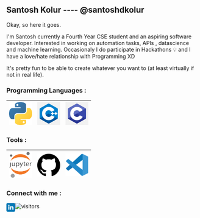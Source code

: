 ## Santosh Kolur ---- @santoshdkolur

Okay, so here it goes.

 I'm Santosh currently a Fourth Year CSE student  and an aspiring software developer. Interested in working on automation tasks, APIs , datascience and machine learning. Occasionaly I do participate in Hackathons :bulb: and I have a love/hate relationship with Programming XD 
 
 It's pretty fun to be able to create whatever you want to (at least virtually if not in real life).

### Programming Languages  :
 <img src="https://raw.githubusercontent.com/santoshdkolur/santoshdkolur/master/img/python.png" width=60> |<img src="https://raw.githubusercontent.com/santoshdkolur/santoshdkolur/master/img/cpp.png" width=60> | <img src="https://raw.githubusercontent.com/santoshdkolur/santoshdkolur/master/img/c.png" width=60> |
|:---:|:---:|:---:|


### Tools :
|<img src="https://raw.githubusercontent.com/santoshdkolur/santoshdkolur/master/img/jupyter.png" width=60> | <img src="https://raw.githubusercontent.com/santoshdkolur/santoshdkolur/master/img/github.svg" width=60> | <img src="https://raw.githubusercontent.com/santoshdkolur/santoshdkolur/master/img/vscode.svg" width=60> |
|:---:|:---:|:---:|

### Connect with me :
<a href="https://www.linkedin.com/in/santosh-kolur-167254170/">
  <img align="left" alt="Santosh Kolur Linkedin" width="23px" src="https://raw.githubusercontent.com/edent/SuperTinyIcons/099dc12b59179d07d534069bc8551718f786d91a/images/svg/linkedin.svg" />
</a>


![visitors](https://visitor-badge.glitch.me/badge?page_id=santoshdkolur)

